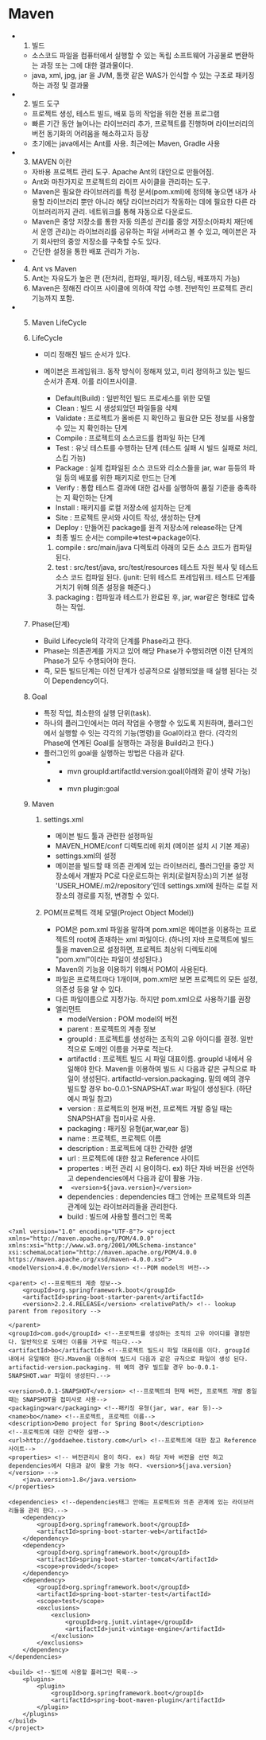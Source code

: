 # Maven

+ 1. 빌드
    - 소스코드 파일을 컴퓨터에서 실행할 수 있는 독립 소프트웨어 가공물로 변환하는 과정 또는 그에 대한 결과물이다.
    - java, xml, jpg, jar 을 JVM, 톰캣 같은 WAS가 인식할 수 있는 구조로 패키징하는 과정 및 결과물

+ 2. 빌드 도구
    - 프로젝트 생성, 테스트 빌드, 배포 등의 작업을 위한 전용 프로그램
    - 빠른 기간 동안 늘어나는 라이브러리 추가, 프로젝트를 진행하며 라이브러리의 버전 동기화의 어려움을 해소하고자 등장
    - 초기에는 java에서는 Ant를 사용. 최근에는 Maven, Gradle 사용


+ 3. MAVEN 이란
    - 자바용 프로젝트 관리 도구. Apache Ant의 대안으로 만들어짐.
    - Ant와 마찬가지로 프로젝트의 라이프 사이클을 관리하는 도구.
    - Maven은 필요한 라이브러리를 특정 문서(pom.xml)에 정의해 놓으면 내가 사용할 라이브러리 뿐만 아니라 해당 라이브러리가 작동하는 데에 필요한 다른 라이브러리까지 관리. 네트워크를 통해 자동으로 다운로드.
    - Maven은 중앙 저장소를 통한 자동 의존성 관리를 중앙 저장소(아파치 재단에서 운영 관리)는 라이브러리를 공유하는 파일 서버라고 볼 수 있고, 메이븐은 자기 회사만의 중앙 저장소를 구축할 수도 있다.
    - 간단한 설정을 통한 배포 관리가 가능.
   

+ 4. Ant vs Maven
    1. Ant는 자유도가 높은 편 (전처리, 컴파일, 패키징, 테스팅, 배포까지 가능)
    2. Maven은 정해진 라이프 사이클에 의하여 작업 수행. 전반적인 프로젝트 관리 기능까지 포함.
    

+ 5. Maven LifeCycle
    1. LifeCycle
        - 미리 정해진 빌드 순서가 있다.
        - 메이븐은 프레임워크. 동작 방식이 정해져 있고, 미리 정의하고 있는 빌드 순서가 존재. 이를 라이프사이클.
            + Default(Build) : 일반적인 빌드 프로세스를 위한 모델
            + Clean : 빌드 시 생성되었던 파일들을 삭제
            + Validate : 프로젝트가 올바른 지 확인하고 필요한 모든 정보를 사용할 수 있는 지 확인하는 단계
            + Compile : 프로젝트의 소스코드를 컴파일 하는 단계
            + Test : 유닛 테스트를 수행하는 단계 (테스트 실패 시 빌드 실패로 처리, 스킵 가능)
            + Package : 실제 컴파일된 소스 코드와 리소스들을 jar, war 등등의 파일 등의 배포를 위한 패키지로 만드는 단계
            + Verify : 통합 테스트 결과에 대한 검사를 실행하여 품질 기준을 충족하는 지 확인하는 단계
            + Install : 패키지를 로컬 저장소에 설치하는 단계
            + Site : 프로젝트 문서와 사이트 작성, 생성하는 단계
            + Deploy : 만들어진 package를 원격 저장소에 release하는 단계
             
            - 최종 빌드 순서는 compile=>test=>package이다.
            1. compile : src/main/java 디렉토리 아래의 모든 소스 코드가 컴파일 된다.
            2. test : src/test/java, src/test/resources 테스트 자원 복사 및 테스트 소스 코드 컴파일 된다.
                (junit: 단위 테스트 프레임워크. 테스트 단계를 거치기 위해 의존 설정을 해준다.)
            3. packaging : 컴파일과 테스트가 완료된 후, jar, war같은 형태로 압축하는 작업.
            
     2. Phase(단계)
         - Build Lifecycle의 각각의 단계를 Phase라고 한다.
         - Phase는 의존관계를 가지고 있어 해당 Phase가 수행되려면 이전 단계의 Phase가 모두 수행되어야 한다.
         - 즉, 모든 빌드단계는 이전 단계가 성공적으로 실행되었을 때 실행 된다는 것이 Dependency이다.
         
     3. Goal
         - 특정 작업, 최소한의 실행 단위(task).
         - 하나의 플러그인에서는 여러 작업을 수행할 수 있도록 지원하며, 플러그인에서 실행할 수 잇는 각각의 기능(명령)을 Goal이라고 한다.
             (각각의 Phase에 연계된 Goal를 실행하는 과정을 Build라고 한다.)
         - 플러그인의 goal을 실행하는 방법은 다음과 같다.
             + - mvn groupId:artifactId:version:goal(아래와 같이 생략 가능)
             + - mvn plugin:goal
             
     4. Maven
         1. settings.xml
             - 메이븐 빌드 툴과 관련한 설정파일
             - MAVEN_HOME/conf 디렉토리에 위치 (메이븐 설치 시 기본 제공)
             - settings.xml의 설정
             
             + 메이븐을 빌드할 때 의존 관계에 있는 라이브러리, 플러그인을 중앙 저장소에서 개발자 PC로 다운로드하는 위치(로컬저장소)의 기본 설정 'USER_HOME/.m2/repository'인데 settings.xml에 원하는 로컬 저장소의 경로를 지정, 변경할 수 있다.
         
         2. POM(프로젝트 객체 모델(Project Object Model))
             - POM은 pom.xml 파일을 말하며 pom.xml은 메이븐을 이용하는 프로젝트의 root에 존재하는 xml 파일이다.
                 (하나의 자바 프로젝트에 빌드 툴을 maven으로 설정하면, 프로젝트 최상위 디렉토리에 "pom.xml"이라는 파일이 생성된다.)
             - Maven의 기능을 이용하기 위해서 POM이 사용된다.
             - 파일은 프로젝트마다 1개이며, pom.xml만 보면 프로젝트의 모든 설정, 의존성 등을 알 수 있다.
             - 다른 파일이름으로 지정가능. 하지만 pom.xml으로 사용하기를 권장
             - 엘리먼트
                 + modelVersion : POM model의 버전
                 + parent : 프로젝트의 계층 정보
                 + groupId : 프로젝트를 생성하는 조직의 고유 아이디를 결정. 일반적으로 도메인 이름을 거꾸로 적는다.
                 + artifactId : 프로젝트 빌드 시 파일 대표이름. groupId 내에서 유일해야 한다. Maven을 이용하여 빌드 시 다음과 같은 규칙으로 파일이 생성된다. artifactId-version.packaging. 밑의 예의 경우 빌드할 경우 bo-0.0.1-SNAPSHAT.war 파일이 생성된다. (하단 예시 파일 참고)
                 + version : 프로젝트의 현재 버전, 프로젝트 개발 중일 때는 SNAPSHAT을 접미사로 사용.
                 + packaging : 패키징 유형(jar,war,ear 등)
                 + name : 프로젝트, 프로젝트 이름
                 + description : 프로젝트에 대한 간략한 설명
                 + url : 프로젝트에 대한 참고 Reference 사이트
                 + propertes : 버전 관리 시 용이하다. ex) 하단 자바 버전을 선언하고 dependencies에서 다음과 같이 활용 가능.
                 +   ``` <version>${java.version}</version>```
                 + dependencies : dependencies 태그 안에는 프로젝트와 의존 관계에 있는 라이브러리들을 관리한다.
                 + build : 빌드에 사용할 플러그인 목록
                 
                 
         
        

```
<?xml version="1.0" encoding="UTF-8"?> <project xmlns="http://maven.apache.org/POM/4.0.0" xmlns:xsi="http://www.w3.org/2001/XMLSchema-instance"
xsi:schemaLocation="http://maven.apache.org/POM/4.0.0 https://maven.apache.org/xsd/maven-4.0.0.xsd"> 
<modelVersion>4.0.0</modelVersion> <!--POM model의 버전--> 

<parent> <!--프로젝트의 계층 정보--> 
    <groupId>org.springframework.boot</groupId>
    <artifactId>spring-boot-starter-parent</artifactId> 
    <version>2.2.4.RELEASE</version> <relativePath/> <!-- lookup parent from repository --> 
    
</parent> 
<groupId>com.god</groupId> <!--프로젝트를 생성하는 조직의 고유 아이디를 결정한다. 일반적으로 도메인 이름을 거꾸로 적는다.--> 
<artifactId>bo</artifactId> <!--프로젝트 빌드시 파일 대표이름 이다. groupId 내에서 유일해야 한다.Maven을 이용하여 빌드시 다음과 같은 규칙으로 파일이 생성 된다. artifactid-version.packaging. 위 예의 경우 빌드할 경우 bo-0.0.1-SNAPSHOT.war 파일이 생성된다.-->

<version>0.0.1-SNAPSHOT</version> <!--프로젝트의 현재 버전, 프로젝트 개발 중일 때는 SNAPSHOT을 접미사로 사용-->
<packaging>war</packaging> <!--패키징 유형(jar, war, ear 등)-->
<name>bo</name> <!--프로젝트, 프로젝트 이름--> 
<description>Demo project for Spring Boot</description>
<!--프로젝트에 대한 간략한 설명--> 
<url>http://goddaehee.tistory.com</url> <!--프로젝트에 대한 참고 Reference 사이트-->
<properties> <!-- 버전관리시 용이 하다. ex) 하당 자바 버전을 선언 하고 dependencies에서 다음과 같이 활용 가능 하다. <version>${java.version}</version> -->
    <java.version>1.8</java.version> 
</properties> 

<dependencies> <!--dependencies태그 안에는 프로젝트와 의존 관계에 있는 라이브러리들을 관리 한다.-->
    <dependency> 
        <groupId>org.springframework.boot</groupId>
        <artifactId>spring-boot-starter-web</artifactId> 
    </dependency> 
    <dependency> 
        <groupId>org.springframework.boot</groupId> 
        <artifactId>spring-boot-starter-tomcat</artifactId> 
        <scope>provided</scope> 
    </dependency> 
    <dependency> 
        <groupId>org.springframework.boot</groupId> 
        <artifactId>spring-boot-starter-test</artifactId>
        <scope>test</scope>
        <exclusions> 
            <exclusion>
                <groupId>org.junit.vintage</groupId> 
                <artifactId>junit-vintage-engine</artifactId>
            </exclusion>
        </exclusions>
    </dependency> 
</dependencies>

<build> <!--빌드에 사용할 플러그인 목록--> 
    <plugins> 
        <plugin>
            <groupId>org.springframework.boot</groupId> 
            <artifactId>spring-boot-maven-plugin</artifactId> 
        </plugin>
    </plugins> 
</build>
</project>
```


